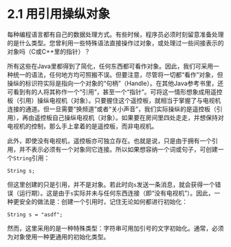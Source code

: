 # 2.1 用引用操纵对象

每种编程语言都有自己的数据处理方式。有些时候，程序员必须时刻留意准备处理的是什么类型。您曾利用一些特殊语法直接操作过对象，或处理过一些间接表示的对象吗（C或C++里的指针）？

所有这些在Java里都得到了简化，任何东西都可看作对象。因此，我们可采用一种统一的语法，任何地方均可照搬不误。但要注意，尽管将一切都“看作”对象，但操纵的标识符实际是指向一个对象的“句柄”（Handle）。在其他Java参考书里，还可看到有的人将其称作一个“引用”，甚至一个“指针”。可将这一情形想象成用遥控板（引用）操纵电视机（对象）。只要握住这个遥控板，就相当于掌握了与电视机连接的通道。但一旦需要“换频道”或者“关小声音”，我们实际操纵的是遥控板（引用），再由遥控板自己操纵电视机（对象）。如果要在房间里四处走走，并想保持对电视机的控制，那么手上拿着的是遥控板，而非电视机。

此外，即使没有电视机，遥控板亦可独立存在。也就是说，只是由于拥有一个引用，并不表示必须有一个对象同它连接。所以如果想容纳一个词或句子，可创建一个`String`引用：

```text
String s;
```

但这里创建的只是引用，并不是对象。若此时向`s`发送一条消息，就会获得一个错误（运行期）。这是由于`s`实际并未与任何东西连接（即“没有电视机”）。因此，一种更安全的做法是：创建一个引用时，记住无论如何都进行初始化：

```text
String s = "asdf";
```

然而，这里采用的是一种特殊类型：字符串可用加引号的文字初始化。通常，必须为对象使用一种更通用的初始化类型。

